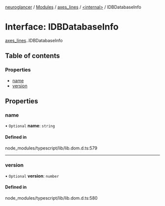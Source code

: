 [neuroglancer](../README.md) / [Modules](../modules.md) / [axes\_lines](../modules/axes_lines.md) / [<internal\>](../modules/axes_lines._internal_.md) / IDBDatabaseInfo

# Interface: IDBDatabaseInfo

[axes_lines](../modules/axes_lines.md).[<internal>](../modules/axes_lines._internal_.md).IDBDatabaseInfo

## Table of contents

### Properties

- [name](axes_lines._internal_.IDBDatabaseInfo.md#name)
- [version](axes_lines._internal_.IDBDatabaseInfo.md#version)

## Properties

### name

• `Optional` **name**: `string`

#### Defined in

node_modules/typescript/lib/lib.dom.d.ts:579

___

### version

• `Optional` **version**: `number`

#### Defined in

node_modules/typescript/lib/lib.dom.d.ts:580
